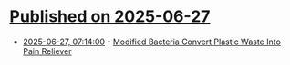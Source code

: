 # [Published on 2025-06-27](index.md)

* [2025-06-27, 07:14:00](https://soylentnews.org/article.pl?sid=25/06/26/0223205&from=rss) - [Modified Bacteria Convert Plastic Waste Into Pain Reliever](https://soylentnews.org/article.pl?sid=25/06/26/0223205&from=rss)
